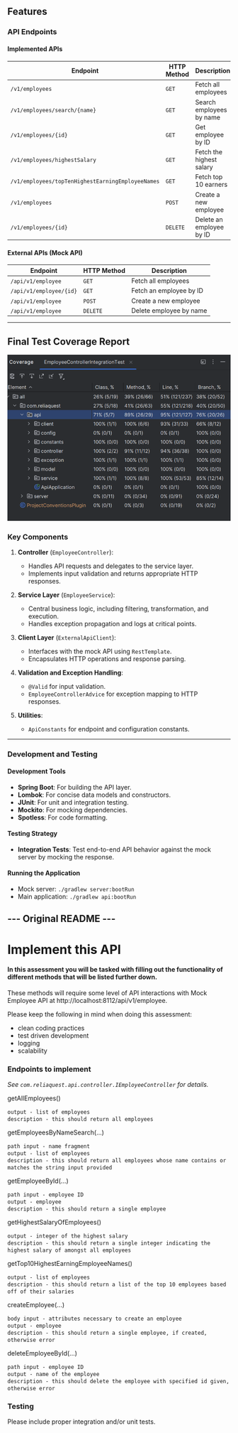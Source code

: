 ## Features

### API Endpoints

#### Implemented APIs
| Endpoint | HTTP Method | Description | Response |
|----------|-------------|-------------|----------|
| `/v1/employees` | `GET` | Fetch all employees | List of `EmployeeDTO` |
| `/v1/employees/search/{name}` | `GET` | Search employees by name | Filtered list of `EmployeeDTO` |
| `/v1/employees/{id}` | `GET` | Get employee by ID | Single `EmployeeDTO` |
| `/v1/employees/highestSalary` | `GET` | Fetch the highest salary | Integer |
| `/v1/employees/topTenHighestEarningEmployeeNames` | `GET` | Fetch top 10 earners | List of names |
| `/v1/employees` | `POST` | Create a new employee | Newly created `EmployeeDTO` |
| `/v1/employees/{id}` | `DELETE` | Delete an employee by ID | Success Message |

#### External APIs (Mock API)
| Endpoint | HTTP Method | Description |
|----------|-------------|-------------|
| `/api/v1/employee` | `GET` | Fetch all employees |
| `/api/v1/employee/{id}` | `GET` | Fetch an employee by ID |
| `/api/v1/employee` | `POST` | Create a new employee |
| `/api/v1/employee` | `DELETE` | Delete employee by name |

---

## Final Test Coverage Report

![img.png](img.png)

### Key Components

1. **Controller** (`EmployeeController`):
    - Handles API requests and delegates to the service layer.
    - Implements input validation and returns appropriate HTTP responses.

2. **Service Layer** (`EmployeeService`):
    - Central business logic, including filtering, transformation, and execution.
    - Handles exception propagation and logs at critical points.

3. **Client Layer** (`ExternalApiClient`):
    - Interfaces with the mock API using `RestTemplate`.
    - Encapsulates HTTP operations and response parsing.

4. **Validation and Exception Handling**:
    - `@Valid` for input validation.
    - `EmployeeControllerAdvice` for exception mapping to HTTP responses.

5. **Utilities**:
    - `ApiConstants` for endpoint and configuration constants.

---

### Development and Testing

#### Development Tools
- **Spring Boot**: For building the API layer.
- **Lombok**: For concise data models and constructors.
- **JUnit**: For unit and integration testing.
- **Mockito**: For mocking dependencies.
- **Spotless**: For code formatting.

#### Testing Strategy
- **Integration Tests**: Test end-to-end API behavior against the mock server by mocking the response.

#### Running the Application
- Mock server: `./gradlew server:bootRun`
- Main application: `./gradlew api:bootRun`

## --- Original README ---

# Implement this API

#### In this assessment you will be tasked with filling out the functionality of different methods that will be listed further down.

These methods will require some level of API interactions with Mock Employee API at http://localhost:8112/api/v1/employee.

Please keep the following in mind when doing this assessment:
* clean coding practices
* test driven development
* logging
* scalability

### Endpoints to implement

_See `com.reliaquest.api.controller.IEmployeeController` for details._

getAllEmployees()

    output - list of employees
    description - this should return all employees

getEmployeesByNameSearch(...)

    path input - name fragment
    output - list of employees
    description - this should return all employees whose name contains or matches the string input provided

getEmployeeById(...)

    path input - employee ID
    output - employee
    description - this should return a single employee

getHighestSalaryOfEmployees()

    output - integer of the highest salary
    description - this should return a single integer indicating the highest salary of amongst all employees

getTop10HighestEarningEmployeeNames()

    output - list of employees
    description - this should return a list of the top 10 employees based off of their salaries

createEmployee(...)

    body input - attributes necessary to create an employee
    output - employee
    description - this should return a single employee, if created, otherwise error

deleteEmployeeById(...)

    path input - employee ID
    output - name of the employee
    description - this should delete the employee with specified id given, otherwise error

### Testing
Please include proper integration and/or unit tests.
